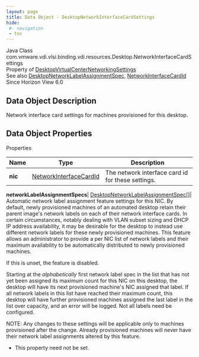 ```yaml
---
layout: page
title: Data Object - DesktopNetworkInterfaceCardSettings
hide:
 #- navigation
 - toc
---
```






Java Class
    com.vmware.vdi.vlsi.binding.vdi.resources.Desktop.NetworkInterfaceCardSettings  
Property of
     [DesktopVirtualCenterNetworkingSettings](vdi.resources.Desktop.VirtualCenterNetworkingSettings.md#field_detail)  
See also
     [DesktopNetworkLabelAssignmentSpec](vdi.resources.Desktop.NetworkLabelAssignmentSpec.md), [NetworkInterfaceCardId](vdi.entity.NetworkInterfaceCardId.md)  
Since 
    Horizon View 6.0

## Data Object Description 

Network interface card settings for machines provisioned for this desktop. 

## Data Object Properties

Properties

Name |  Type |  Description   
---|---|---  
**nic**| [NetworkInterfaceCardId](vdi.entity.NetworkInterfaceCardId.md)|  The network interface card id for these settings.   
  
**networkLabelAssignmentSpecs**| [DesktopNetworkLabelAssignmentSpec[]](vdi.resources.Desktop.NetworkLabelAssignmentSpec.md)|  Automatic network label assignment feature settings for this NIC. By default, newly provisioned machines of an automated desktop retain their parent image's network labels on each of their network interface cards. In certain circumstances, notably dealing with VLAN subset sizing and DHCP IP address availability, it may be desirable for the desktop to instead use different network labels for these newly provisioned machines. This feature allows an administrator to provide a per NIC list of network labels and their maximum availability to be automatically distributed to newly provisioned machines.   
  
If this is unset, the feature is disabled.  
  
Starting at the _alphabetically_ first network label spec in the list that has not yet been assigned its maximum count for this NIC on this desktop, the desktop will have its next provisioned machine's NIC assigned that label. If all network labels in this list have reached their maximum count, this desktop will have further provisioned machines assigned the last label in the list over capacity, and an error will be logged. Not all labels need be configured.   
  
NOTE: Any changes to these settings will be applicable only to machines provisioned after the change. Already provisioned machines will never have their network label assignments altered by this feature.   


* This property need not be set.

  
  
  
   
  
  

